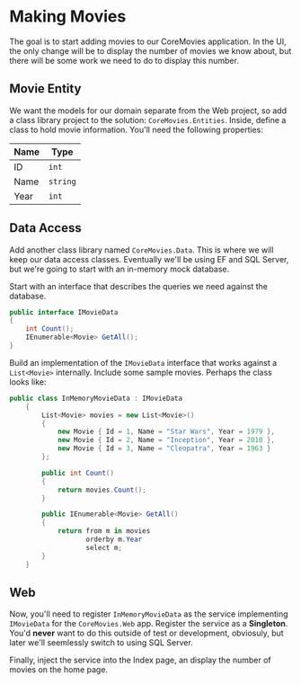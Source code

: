 # Making Movies

The goal is to start adding movies to our CoreMovies application. In the UI, the only change will be to display the number of movies we know about, but there will be some work we need to do to display this number. 

## Movie Entity

We want the models for our domain separate from the Web project, so add a class library project to the solution: `CoreMovies.Entities`. Inside, define a class to hold movie information. You'll need the following properties:

| Name | Type
--- | ---
ID | `int`
Name | `string`
Year | `int`

## Data Access

Add another class library named `CoreMovies.Data`. This is where we will keep our data access classes. Eventually we'll be using EF and SQL Server, but we're going to start with an in-memory mock database.

Start with an interface that describes the queries we need against the database.

```csharp
public interface IMovieData
{
    int Count();
    IEnumerable<Movie> GetAll();
}
```

Build an implementation of the `IMovieData` interface that works against a `List<Movie>` internally. Include some sample movies. Perhaps the class looks like:

```csharp
public class InMemoryMovieData : IMovieData
    {
        List<Movie> movies = new List<Movie>()
        {
            new Movie { Id = 1, Name = "Star Wars", Year = 1979 },
            new Movie { Id = 2, Name = "Inception", Year = 2010 },
            new Movie { Id = 3, Name = "Cleopatra", Year = 1963 }
        };

        public int Count()
        {
            return movies.Count();
        }

        public IEnumerable<Movie> GetAll()
        {
            return from m in movies
                   orderby m.Year
                   select m;
        }
    }
```

## Web

Now, you'll need to register `InMemoryMovieData` as the service implementing `IMovieData` for the `CoreMovies.Web` app. Register the service as a **Singleton**. You'd **never** want to do this outside of test or development, obviosuly, but later we'll seemlessly switch to using SQL Server. 

Finally, inject the service into the Index page, an display the number of movies on the home page.